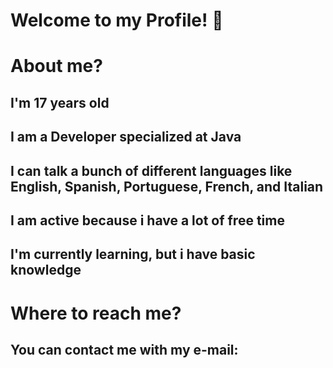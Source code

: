 # Welcome to my Profile! 👋

# About me?
## I'm 17 years old
## I am a Developer specialized at Java
## I can talk a bunch of different languages like English, Spanish, Portuguese, French, and Italian
## I am active because i have a lot of free time
## I'm currently learning, but i have basic knowledge

# Where to reach me?
## You can contact me with my e-mail: 
<!--
**DevLuchou/DevLuchou** is a ✨ _special_ ✨ repository because its `README.md` (this file) appears on your GitHub profile.

Here are some ideas to get you started:

- 🔭 I’m currently working on ...
- 🌱 I’m currently learning ...
- 👯 I’m looking to collaborate on ...
- 🤔 I’m looking for help with ...
- 💬 Ask me about ...
- 📫 How to reach me: ...
- 😄 Pronouns: ...
- ⚡ Fun fact: ...
-->
